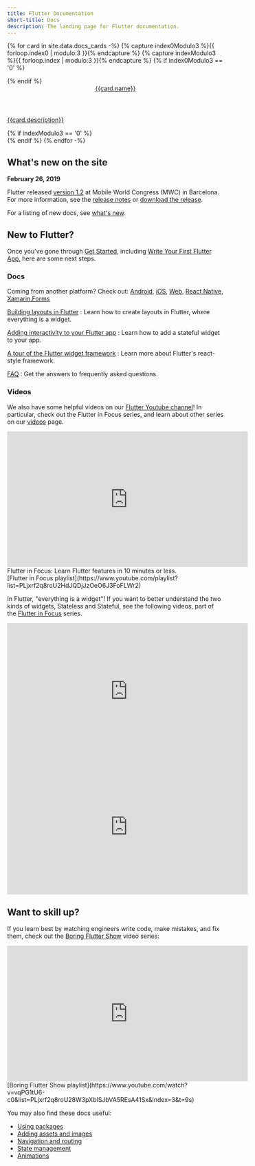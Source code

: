 ```yaml
---
title: Flutter Documentation
short-title: Docs
description: The landing page for Flutter documentation.
---
```


{% for card in site.data.docs_cards -%}
  {% capture index0Modulo3 %}{{ forloop.index0 | modulo:3 }}{% endcapture %}
  {% capture indexModulo3 %}{{ forloop.index | modulo:3 }}{% endcapture %}
  {% if index0Modulo3 == '0' %}
  <div class="card-deck">
  {% endif %}
    <a class="card" href="{{card.url}}">
      <div class="card-body">
        <header class="card-title">{{card.name}}</header>
        <p class="card-text">{{card.description}}</p>
      </div>
    </a>
  {% if indexModulo3 == '0' %}
  </div>
  {% endif %}
{% endfor -%}

## What's new on the site

**February 26, 2019**

Flutter released [version
1.2](https://developers.googleblog.com/2019/02/launching-flutter-12-at-mobile-world.html)
at Mobile World Congress (MWC) in Barcelona. For more information, see the
[release notes](https://github.com/flutter/flutter/wiki/Release-Notes---Flutter-1.2.1)
or [download the release](/docs/development/tools/sdk/archive).

For a listing of new docs, see [what's new](/docs/whats-new-archive).

## New to Flutter?

Once you've gone through [Get Started](/docs/get-started/install),
including [Write Your First Flutter App,](/docs/get-started/codelab)
here are some next steps.

### Docs

Coming from another platform? Check out: 
[Android](/docs/get-started/flutter-for/android-devs),
[iOS](/docs/get-started/flutter-for/ios-devs),
[Web](/docs/get-started/flutter-for/web-devs),
[React Native](/docs/get-started/flutter-for/react-native-devs),
[Xamarin.Forms](/docs/get-started/flutter-for/xamarin-forms-devs)

[Building layouts in Flutter](/docs/development/ui/layout)
: Learn how to create layouts in Flutter, where everything is a widget.

[Adding interactivity to your Flutter app](/docs/development/ui/interactive)
: Learn how to add a stateful widget to your app.

[A tour of the Flutter widget framework](/docs/development/ui/widgets-intro)
: Learn more about Flutter's react-style framework.

[FAQ](/docs/resources/faq)
: Get the answers to frequently asked questions.

### Videos

We also have some helpful videos on our [Flutter Youtube
channel]({{site.social.youtube}})!  In particular, check
out the Flutter in Focus series, and learn about other
series on our [videos](/docs/resources/videos) page.

<iframe width="560" height="315" src="https://www.youtube.com/embed/wgTBLj7rMPM" frameborder="0" allow="accelerometer; autoplay; encrypted-media; gyroscope; picture-in-picture" allowfullscreen></iframe>
Flutter in Focus: Learn Flutter features in 10 minutes or less.<br>
[Flutter in Focus playlist](https://www.youtube.com/playlist?list=PLjxrf2q8roU2HdJQDjJzOeO6J3FoFLWr2)

In Flutter, "everything is a widget"! If you want to better understand the
two kinds of widgets, Stateless and Stateful, see the following videos,
part of the [Flutter in
Focus](https://www.youtube.com/playlist?list=PLjxrf2q8roU2HdJQDjJzOeO6J3FoFLWr2) series.

<iframe width="560" height="315" src="https://www.youtube.com/embed/wE7khGHVkYY" frameborder="0" allow="accelerometer; autoplay; encrypted-media; gyroscope; picture-in-picture" allowfullscreen></iframe> <iframe width="560" height="315" src="https://www.youtube.com/embed/AqCMFXEmf3w" frameborder="0" allow="accelerometer; autoplay; encrypted-media; gyroscope; picture-in-picture" allowfullscreen></iframe>

## Want to skill up?

If you learn best by watching engineers write code, make mistakes, and fix them,
check out the [Boring Flutter
Show](https://www.youtube.com/watch?v=vqPG1tU6-c0&list=PLjxrf2q8roU28W3pXbISJbVA5REsA41Sx&index=3&t=9s)
video series:

<iframe width="560" height="315" src="https://www.youtube.com/embed/vqPG1tU6-c0" frameborder="0" allow="accelerometer; autoplay; encrypted-media; gyroscope; picture-in-picture" allowfullscreen></iframe>
[Boring Flutter Show playlist](https://www.youtube.com/watch?v=vqPG1tU6-c0&list=PLjxrf2q8roU28W3pXbISJbVA5REsA41Sx&index=3&t=9s)

You may also find these docs useful:

* [Using packages](/docs/development/packages-and-plugins/using-packages)
* [Adding assets and images](/docs/development/ui/assets-and-images)
* [Navigation and routing](/docs/development/ui/navigation)
* [State management](/docs/development/data-and-backend/state-mgmt/intro)
* [Animations](/docs/development/ui/animations)

